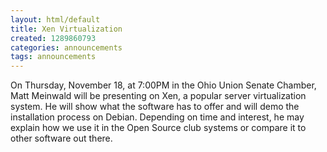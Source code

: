 ```yaml
---
layout: html/default
title: Xen Virtualization
created: 1289860793
categories: announcements
tags: announcements
---
```

On Thursday, November 18, at 7:00PM in the Ohio Union Senate Chamber, Matt Meinwald will be presenting on Xen, a popular server virtualization system.  He will show what the software has to offer and will demo the installation process on Debian.  Depending on time and interest, he may explain how we use it in the Open Source club systems or compare it to other software out there.
